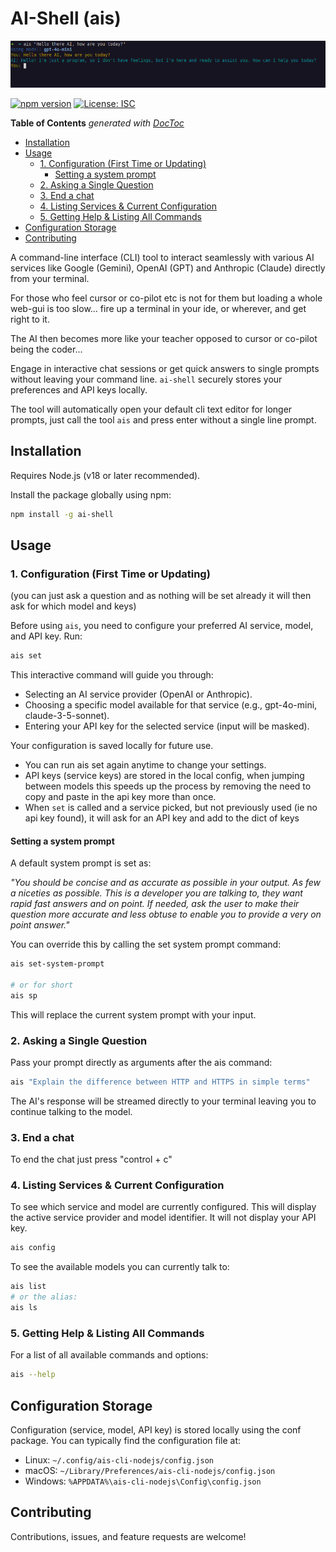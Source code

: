 # AI-Shell (ais)

![Screenshot](docs/screenshot.png)

[![npm version](https://badge.fury.io/js/ai-shell.svg)](https://badge.fury.io/js/ai-shell)
[![License: ISC](https://img.shields.io/badge/License-ISC-blue.svg)](https://opensource.org/licenses/ISC)
<!-- [![Downloads](https://img.shields.io/npm/dm/ai-shell.svg)](https://www.npmjs.com/package/ai-shell) -->
<!-- Optional: Add downloads badge after publishing -->

<!-- START doctoc generated TOC please keep comment here to allow auto update -->
<!-- DON'T EDIT THIS SECTION, INSTEAD RE-RUN doctoc TO UPDATE -->
**Table of Contents**  *generated with [DocToc](https://github.com/thlorenz/doctoc)*

- [Installation](#installation)
- [Usage](#usage)
  - [1. Configuration (First Time or Updating)](#1-configuration-first-time-or-updating)
    - [Setting a system prompt](#setting-a-system-prompt)
  - [2. Asking a Single Question](#2-asking-a-single-question)
  - [3. End a chat](#3-end-a-chat)
  - [4. Listing Services & Current Configuration](#4-listing-services--current-configuration)
  - [5. Getting Help & Listing All Commands](#5-getting-help--listing-all-commands)
- [Configuration Storage](#configuration-storage)
- [Contributing](#contributing)

<!-- END doctoc generated TOC please keep comment here to allow auto update -->


A command-line interface (CLI) tool to interact seamlessly with various AI services like Google (Gemini), OpenAI (GPT)
and Anthropic (Claude) directly from your terminal.

For those who feel cursor or co-pilot etc is not for them but loading a whole web-gui is too slow... fire up a terminal
in your ide, or wherever, and get right to it.

The AI then becomes more like your teacher opposed to cursor or co-pilot being the coder...

Engage in interactive chat sessions or get quick answers to single prompts without leaving your command line. `ai-shell`
securely stores your preferences and API keys locally.

The tool will automatically open your default cli text editor for longer prompts, just call the tool `ais` and press
enter without a single line prompt.

## Installation

Requires Node.js (v18 or later recommended).

Install the package globally using npm:

```bash
npm install -g ai-shell
```

## Usage

### 1. Configuration (First Time or Updating)

(you can just ask a question and as nothing will be set already it will then ask for which model and keys)

Before using `ais`, you need to configure your preferred AI service, model, and API key. Run:

```bash
ais set
```

This interactive command will guide you through:

- Selecting an AI service provider (OpenAI or Anthropic).
- Choosing a specific model available for that service (e.g., gpt-4o-mini, claude-3-5-sonnet).
- Entering your API key for the selected service (input will be masked).

Your configuration is saved locally for future use.

- You can run ais set again anytime to change your settings.
- API keys (service keys) are stored in the local config, when jumping between models this speeds up the process by
  removing the need to copy and paste in the api key more than once.
- When `set` is called and a service picked, but not previously used (ie no api key found), it will ask for an API key
  and add to the dict of keys

#### Setting a system prompt

A default system prompt is set as:

_"You should be concise and as accurate as possible in your output. As few a niceties as possible. This is a
developer you are talking to, they want rapid fast answers and on point. If needed, ask the user to make their
question more accurate and less obtuse to enable you to provide a very on point answer."_

You can override this by calling the set system prompt command:

```bash
ais set-system-prompt

# or for short
ais sp
```

This will replace the current system prompt with your input.

### 2. Asking a Single Question

Pass your prompt directly as arguments after the ais command:

```bash
ais "Explain the difference between HTTP and HTTPS in simple terms"
```

The AI's response will be streamed directly to your terminal leaving you to continue talking to the model.

### 3. End a chat

To end the chat just press "control + c"

### 4. Listing Services & Current Configuration

To see which service and model are currently configured.
This will display the active service provider and model identifier. It will not display your API key.

```bash
ais config
```

To see the available models you can currently talk to:

```bash
ais list
# or the alias:
ais ls
```

### 5. Getting Help & Listing All Commands

For a list of all available commands and options:

```bash
ais --help
```

## Configuration Storage

Configuration (service, model, API key) is stored locally using the conf package. You can typically find the
configuration file at:

- Linux: `~/.config/ais-cli-nodejs/config.json`
- macOS: `~/Library/Preferences/ais-cli-nodejs/config.json`
- Windows: `%APPDATA%\ais-cli-nodejs\Config\config.json`

## Contributing

Contributions, issues, and feature requests are welcome! 

